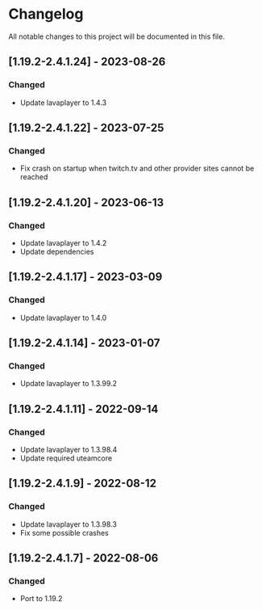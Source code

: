 # Changelog
All notable changes to this project will be documented in this file.

## [1.19.2-2.4.1.24] - 2023-08-26
### Changed
 - Update lavaplayer to 1.4.3

## [1.19.2-2.4.1.22] - 2023-07-25
### Changed
 - Fix crash on startup when twitch.tv and other provider sites cannot be reached

## [1.19.2-2.4.1.20] - 2023-06-13
### Changed
 - Update lavaplayer to 1.4.2
 - Update dependencies

## [1.19.2-2.4.1.17] - 2023-03-09
### Changed
 - Update lavaplayer to 1.4.0

## [1.19.2-2.4.1.14] - 2023-01-07
### Changed
 - Update lavaplayer to 1.3.99.2

## [1.19.2-2.4.1.11] - 2022-09-14
### Changed
 - Update lavaplayer to 1.3.98.4
 - Update required uteamcore

## [1.19.2-2.4.1.9] - 2022-08-12
### Changed
 - Update lavaplayer to 1.3.98.3
 - Fix some possible crashes

## [1.19.2-2.4.1.7] - 2022-08-06
### Changed
 - Port to 1.19.2
